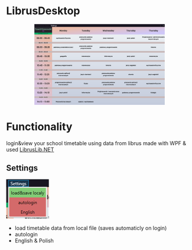 # LibrusDesktop
<p align="center">
    <img src="/other/librusdesktop.png" style="width:70%;height:70%;">
</p>

# Functionality
login&view your school timetable using data from librus
made with WPF & used [LibrusLib.NET](https://github.com/dejwi/LibrusLib.NET)

## Settings
<img src="/other/librussettings.png">

- load timetable data from local file (saves automaticly on login)
- autologin
- English & Polish
